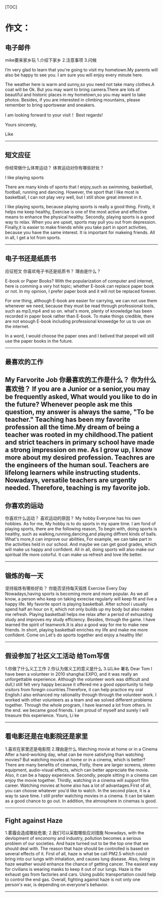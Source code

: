 [TOC]

# 作文：

## 电子邮件
mike要来家乡玩
1.介绍下家乡
2.注意事项
3.问候

I’m very glad to learn that you're going to visit my hometown.My parents will also be happy to see you. I am sure you will enjoy every minute here.

The weather here is warm and sunny,so you need not take many clothes.A coat will be Ok. But you may want to bring camera.There are lots of beautiful and historic places in my hometown,so you may want to take photos. Besides, if you are interested in climbing mountains, please remember to bring sportswear and sneakers.

I am looking forward to your visit！ Best regards!

Yours sincerely,

Like

---

## 短文应征
你经常做什么体育运动？
体育运动对你有哪些好处？

I like playing sports

There are many kinds of sports that I enjoy,such as swimming, basketball, football, running and dancing. However, the sport that I like most is basketball, I can not play very well, but I still show great interest in it.

I like playing sports, because playing sports is really a good thing. Firstly, it helps me keep healthy, Exercise is one of the most active and effective means to enhance the physical healthy. Secondly, playing sports is a good way to relax. When you are upset, sports may pull you out from depression. Finally,it is easier to make friends while you take part in sport activities, because you have the same interest. It is important for makeing friends. All in all, I get a lot from sports.

---

## 电子书还是纸质书
应征短文
你喜欢电子书还是纸质书？
理由是什么？

E-book or Paper Books?
With the popularization of computer and internet, here is comming a very hot topic; whether E-book can replace paper book or not. In my opinion, I prefer paper book and it will not be replaced forever.

For one thing, although E-book are easier for carrying, we can not use them whenever we need, because they must be read through professional tools, such as mp3,mp4 and so on. what's more, plenty of knowledge has been recorded in paper book rather than E-book. To make things credible, there are not enough E-book including professional knowedge for us to use on the internet.

In a word, I would choose the paper ones and I belived that peopel will still use the paper books in the future.

---

## 最喜欢的工作
My Farvorite Job
你最喜欢的工作是什么？
你为什么喜欢他？
If you are a Junior or a senior,you may be frequently asked, What would you like to do in the future? Whenever people ask me this question, my answer is always the same, "To be teacher." Teaching has been my favorite profession all the time.My dream of being a teacher was rooted in my childhood.The patient and strict teachers in primary school have made a strong impression on me. As I grow up, I know more about my desired profession. Teachres are the engineers of the human soul. Teachers are lifelong learners while instructing students. Nowadays, versatile teachers are urgently needed. Therefore, teaching is my favorite job. 
---

## 你喜欢的运动
你喜欢什么运动？
喜欢运动的原因？
My hobby
Everyone has his own hobbies. As for me, My hobby is to do sports in my spare time.
I am fond of playing sports, there are the following reason, To begin with, doing sports is healthy, such as walking,running,dancing,and playing diffrent kinds of balls.
What's more,it can improve our abilities, For example, we can take part in the activities held in our school. And maybe we can get good grades, which will make us happy and confident. All in all, doing sports will also make our spiritual life more colorful. It can make us refresh and love life better.

---
## 锻炼的每一天
坚持锻炼有哪些好处？
你能否坚持每天锻炼
Exercise Every Day
Nowadays,having sports is becoming more and more popular. As we all know, a person who keep on taking exrecise regularly will keep fit and live a happy life.
My favorite sport is playing basketball. After school i usually spend half an hour on it, which not only builds up my body but also makes me refresh. Playing basketball helps me relax after a period of exhuasting study and improves my study efficiency.
Besides, through the game. I have learned the spirit of teamwork.It is also a good way for me to make new friends. In short, playing basketball enriches my life and make me more confident.
Come on.Let's do sports together and enjoy a healthy life!

---
## 假设参加了社区义工活动 给Tom写信
1.你做了什么义工工作
2.你认为做义工的意义是什么
3.以Like 署名
Dear Tom
I have been a volunteer in 2010 shanghai EXPO, and it was really an unforgettable experience. Although the volunteer work was difficult and dull,I still felt very happy because it offered me a good opportunity to help visitors from foregin countries.Therefore, it can help practice my oral English.I also enhanced my rationality through through the volunteer work. I worked with other volunteers as a team and we solved different problems together. Through the whole program, I have learned a lot from others. In the end. we became good friends. I am proud of myself and surely I will treasure this experience.
Yours,
Li ke

---

## 看电影还是在电影院还是家里
1.喜欢在家里还是电影院
2.理由是什么
Watching movie at home or in a Cinema
After a hard-working day, what can be more satisfying than watching movies? But watching movies at home or in a cinema, which is better?
There are many benefits of cinemas, Fistly, there are larger screens, stereo equipment, audio-visual effects, which can better appreciate the movie. Also, it can be a happy experience. Secondly, people sitting in a cinema can enjoy the movie together. Thirdly, watching in a cinema will support film career.
Watching movies at home also has a lot of advantages.First of all, you can choose whatever you'd like to watch. In the second place, it is a way to save time.
I still prefer watching movies in a cinema. It can be taken as a good chance to go out. In addition, the atmosphere in cinemas is good.

---

## Fight against Haze
1.雾霾会造成哪些危害;
2.我们可以采取哪些应对措施
Nowadays, with the devlopment of enconomy and industry, pollution becomes a serious problem of our societies. And haze turned out to be the top one that we should deal with.
The reason that haze should be controlled is based on several effects of it. First of all, haze is what be call PM2.5 which could bring into our lungs with inhalation, and causes lung disease. Also, living in haze weather would enhance the chance of getting cancer.
The easiest way for civilians is wearing masks to keep it out of our lungs. Haze is the exhaust gas from factories and cars. Using public transportation could help to control the end gas.
Overall, fighting against haze is not only one person's war, is depending on everyone's behavior.

---